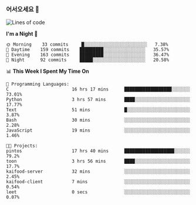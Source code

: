 ### 어서오세요 👋

<!--START_SECTION:waka-->
![Lines of code](https://img.shields.io/badge/From%20Hello%20World%20I%27ve%20Written-394215%20lines%20of%20code-blue)

**I'm a Night 🦉** 

```text
🌞 Morning    33 commits     █░░░░░░░░░░░░░░░░░░░░░░░░   7.38% 
🌆 Daytime    159 commits    █████████░░░░░░░░░░░░░░░░   35.57% 
🌃 Evening    163 commits    █████████░░░░░░░░░░░░░░░░   36.47% 
🌙 Night      92 commits     █████░░░░░░░░░░░░░░░░░░░░   20.58%

```


📊 **This Week I Spent My Time On** 

```text
💬 Programming Languages: 
C                        16 hrs 17 mins      ██████████████████░░░░░░░   73.01% 
Python                   3 hrs 57 mins       ████░░░░░░░░░░░░░░░░░░░░░   17.77% 
Text                     51 mins             █░░░░░░░░░░░░░░░░░░░░░░░░   3.87% 
Bash                     30 mins             ░░░░░░░░░░░░░░░░░░░░░░░░░   2.28% 
JavaScript               19 mins             ░░░░░░░░░░░░░░░░░░░░░░░░░   1.46%

🐱‍💻 Projects: 
pintos                   17 hrs 40 mins      ███████████████████░░░░░░   79.2% 
toon                     3 hrs 56 mins       ████░░░░░░░░░░░░░░░░░░░░░   17.7% 
kaifood-server           32 mins             ░░░░░░░░░░░░░░░░░░░░░░░░░   2.45% 
kaifood-client           7 mins              ░░░░░░░░░░░░░░░░░░░░░░░░░   0.54% 
leet                     0 secs              ░░░░░░░░░░░░░░░░░░░░░░░░░   0.07%

```


<!--END_SECTION:waka-->
